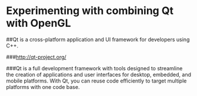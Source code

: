 # Experimenting with combining Qt with OpenGL
##Qt is a cross-platform application and UI framework for developers using C++.

###http://qt-project.org/

###Qt is a full development framework with tools designed to streamline the creation of applications and user interfaces for desktop, embedded, and mobile platforms. With Qt, you can reuse code efficiently to target multiple platforms with one code base.

